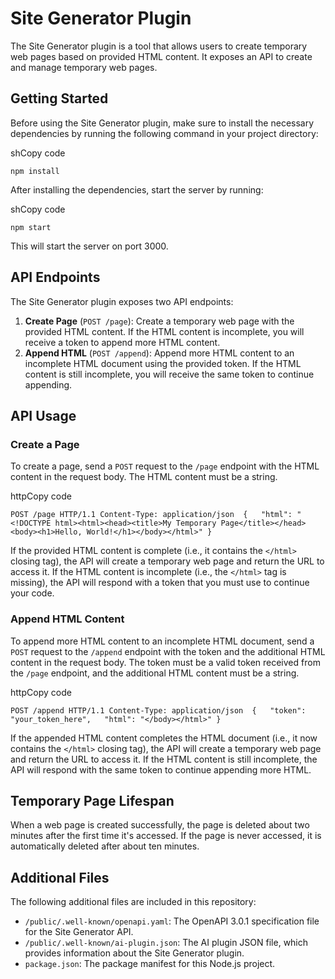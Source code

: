 Site Generator Plugin
=====================

The Site Generator plugin is a tool that allows users to create temporary web pages based on provided HTML content. It exposes an API to create and manage temporary web pages.

Getting Started
---------------

Before using the Site Generator plugin, make sure to install the necessary dependencies by running the following command in your project directory:

shCopy code

`npm install`

After installing the dependencies, start the server by running:

shCopy code

`npm start`

This will start the server on port 3000.

API Endpoints
-------------

The Site Generator plugin exposes two API endpoints:

1.  **Create Page** (`POST /page`): Create a temporary web page with the provided HTML content. If the HTML content is incomplete, you will receive a token to append more HTML content.
2.  **Append HTML** (`POST /append`): Append more HTML content to an incomplete HTML document using the provided token. If the HTML content is still incomplete, you will receive the same token to continue appending.

API Usage
---------

### Create a Page

To create a page, send a `POST` request to the `/page` endpoint with the HTML content in the request body. The HTML content must be a string.

httpCopy code

`POST /page HTTP/1.1 Content-Type: application/json  {   "html": "<!DOCTYPE html><html><head><title>My Temporary Page</title></head><body><h1>Hello, World!</h1></body></html>" }`

If the provided HTML content is complete (i.e., it contains the `</html>` closing tag), the API will create a temporary web page and return the URL to access it. If the HTML content is incomplete (i.e., the `</html>` tag is missing), the API will respond with a token that you must use to continue your code.

### Append HTML Content

To append more HTML content to an incomplete HTML document, send a `POST` request to the `/append` endpoint with the token and the additional HTML content in the request body. The token must be a valid token received from the `/page` endpoint, and the additional HTML content must be a string.

httpCopy code

`POST /append HTTP/1.1 Content-Type: application/json  {   "token": "your_token_here",   "html": "</body></html>" }`

If the appended HTML content completes the HTML document (i.e., it now contains the `</html>` closing tag), the API will create a temporary web page and return the URL to access it. If the HTML content is still incomplete, the API will respond with the same token to continue appending more HTML.

Temporary Page Lifespan
-----------------------

When a web page is created successfully, the page is deleted about two minutes after the first time it's accessed. If the page is never accessed, it is automatically deleted after about ten minutes.

Additional Files
----------------

The following additional files are included in this repository:

*   `/public/.well-known/openapi.yaml`: The OpenAPI 3.0.1 specification file for the Site Generator API.
*   `/public/.well-known/ai-plugin.json`: The AI plugin JSON file, which provides information about the Site Generator plugin.
*   `package.json`: The package manifest for this Node.js project.
